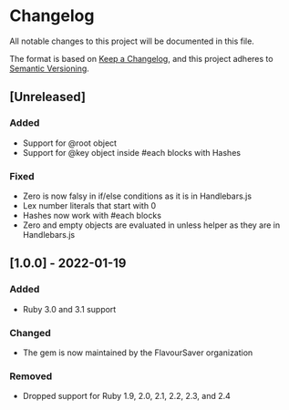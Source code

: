 # Changelog

All notable changes to this project will be documented in this file.

The format is based on [Keep a Changelog](https://keepachangelog.com/en/1.0.0/),
and this project adheres to [Semantic Versioning](https://semver.org/spec/v2.0.0.html).

## [Unreleased]

### Added

* Support for @root object
* Support for @key object inside #each blocks with Hashes

### Fixed

* Zero is now falsy in if/else conditions as it is in Handlebars.js
* Lex number literals that start with 0
* Hashes now work with #each blocks
* Zero and empty objects are evaluated in unless helper as they are in Handlebars.js

## [1.0.0] - 2022-01-19

### Added

* Ruby 3.0 and 3.1 support

### Changed

* The gem is now maintained by the FlavourSaver organization

### Removed

* Dropped support for Ruby 1.9, 2.0, 2.1, 2.2, 2.3, and 2.4

